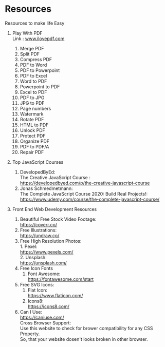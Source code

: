 # Resources
Resources to make life Easy

1. Play With PDF  
    Link : www.ilovepdf.com
    1. Merge PDF
    2. Split PDF
    3. Compress PDF
    4. PDF to Word
    5. PDF to Powerpoint
    6. PDF to Excel
    7. Word to PDF
    8. Powerpoint to PDF
    9. Excel to PDF
    10. PDF to JPG
    11. JPG to PDF
    12. Page numbers
    13. Watermark
    14. Rotate PDF
    15. HTML to PDF
    16. Unlock PDF
    17. Protect PDF
    18. Organize PDF
    19. PDF to PDF/A
    20. Repair PDF

2. Top JavaScript Courses
    1. DevelopedByEd:  
            The Creative JavaScript Course :   
            https://developedbyed.com/p/the-creative-javascript-course
    2. Jonas Schmedmetmann:  
            The Complete JavaScript Course 2020: Build Real Projects!:   
            https://www.udemy.com/course/the-complete-javascript-course/
            
           
3. Front End Web Development Resources
    1. Beautiful Free Stock Video Footage:   
        https://coverr.co/  
    2. Free Illustrations:  
        https://undraw.co/
    3. Free High Resolution Photos:  
            1. Pexel:  
                  https://www.pexels.com/  
            2. Unsplash:  
                  https://unsplash.com/  
    4. Free Icon Fonts
        1. Font Awesome:     
        https://fontawesome.com/start    
    5.  Free SVG Icons:    
        1. Flat Icon:     
              https://www.flaticon.com/    
        2. Icons8:   
              https://icons8.com/
    6. Can I Use:  
        https://caniuse.com/  
        Cross Browser Support:  
        Use this website to check for brower compatibility for any CSS Property.   
        So,  that your website dosen't looks broken in other browser.  
        
